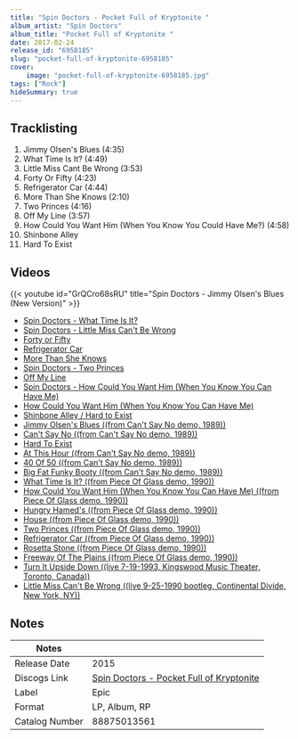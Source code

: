 ```yaml
---
title: "Spin Doctors - Pocket Full of Kryptonite "
album_artist: "Spin Doctors"
album_title: "Pocket Full of Kryptonite "
date: 2017-02-24
release_id: "6958185"
slug: "pocket-full-of-kryptonite-6958185"
cover:
    image: "pocket-full-of-kryptonite-6958185.jpg"
tags: ["Rock"]
hideSummary: true
---
```


## Tracklisting
1. Jimmy Olsen's Blues (4:35)
2. What Time Is It? (4:49)
3. Little Miss Cant Be Wrong  (3:53)
4. Forty Or Fifty  (4:23)
5. Refrigerator Car (4:44)
6. More Than She Knows  (2:10)
7. Two Princes  (4:16)
8. Off My Line (3:57)
9. How Could You Want Him (When You Know You Could Have Me?) (4:58)
10. Shinbone Alley
11. Hard To Exist

## Videos
{{< youtube id="GrQCro68sRU" title="Spin Doctors - Jimmy Olsen's Blues (New Version)" >}}
- [Spin Doctors - What Time Is It?](https://www.youtube.com/watch?v=e86omL8uzks)
- [Spin Doctors - Little Miss Can't Be Wrong](https://www.youtube.com/watch?v=cXWbMu4PtpE)
- [Forty or Fifty](https://www.youtube.com/watch?v=a969Vyr_x4I)
- [Refrigerator Car](https://www.youtube.com/watch?v=_aZ8KV_SyIE)
- [More Than She Knows](https://www.youtube.com/watch?v=h6qAP__v1S4)
- [Spin Doctors - Two Princes](https://www.youtube.com/watch?v=wsdy_rct6uo)
- [Off My Line](https://www.youtube.com/watch?v=RgXp6yyDmK8)
- [Spin Doctors - How Could You Want Him (When You Know You Can Have Me)](https://www.youtube.com/watch?v=HOGBcYN1Hu4)
- [How Could You Want Him (When You Know You Can Have Me)](https://www.youtube.com/watch?v=yO3Ab1p7yqY)
- [Shinbone Alley / Hard to Exist](https://www.youtube.com/watch?v=hhy_WWXDjEI)
- [Jimmy Olsen's Blues ((from Can't Say No demo, 1989))](https://www.youtube.com/watch?v=8HvoKpLZMZw)
- [Can't Say No ((from Can't Say No demo, 1989))](https://www.youtube.com/watch?v=CcaG_Driz8Q)
- [Hard To Exist](https://www.youtube.com/watch?v=8gbPCEPW93g)
- [At This Hour ((from Can't Say No demo, 1989))](https://www.youtube.com/watch?v=U_xDw5ws-EM)
- [40 Of 50 ((from Can't Say No demo, 1989))](https://www.youtube.com/watch?v=MiknvRc9sjs)
- [Big Fat Funky Booty ((from Can't Say No demo, 1989))](https://www.youtube.com/watch?v=WvpEbIMgMyw)
- [What Time Is It? ((from Piece Of Glass demo, 1990))](https://www.youtube.com/watch?v=ev4fg1Mkp-I)
- [How Could You Want Him (When You Know You Can Have Me) ((from Piece Of Glass demo, 1990))](https://www.youtube.com/watch?v=rvofeUijLZk)
- [Hungry Hamed's ((from Piece Of Glass demo, 1990))](https://www.youtube.com/watch?v=q0w6SIJyFcY)
- [House ((from Piece Of Glass demo, 1990))](https://www.youtube.com/watch?v=XJpgh9INNYQ)
- [Two Princes ((from Piece Of Glass demo, 1990))](https://www.youtube.com/watch?v=k88C06qS2PU)
- [Refrigerator Car ((from Piece Of Glass demo, 1990))](https://www.youtube.com/watch?v=-4K3WVsZfWY)
- [Rosetta Stone ((from Piece Of Glass demo, 1990))](https://www.youtube.com/watch?v=4kJFR6ScpbA)
- [Freeway Of The Plains ((from Piece Of Glass demo, 1990))](https://www.youtube.com/watch?v=ltjUt3Om3Zw)
- [Turn It Upside Down ((live 7-19-1993, Kingswood Music Theater, Toronto, Canada))](https://www.youtube.com/watch?v=YMh6cGih564)
- [Little Miss Can't Be Wrong ((live 9-25-1990 bootleg, Continental Divide, New York, NY))](https://www.youtube.com/watch?v=gARswxK2D-E)

## Notes

| Notes          |             |
| ---------------| ----------- |
| Release Date   | 2015 |
| Discogs Link   | [Spin Doctors - Pocket Full of Kryptonite ](https://www.discogs.com/release/6958185) |
| Label          | Epic |
| Format         | LP, Album, RP |
| Catalog Number | 88875013561 |

